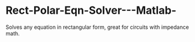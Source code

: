 # Rect-Polar-Eqn-Solver---Matlab-
Solves any equation in rectangular form, great for circuits with impedance math. 

